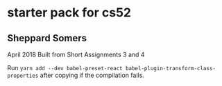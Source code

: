 # starter pack for cs52
## Sheppard Somers
April 2018
Built from Short Assignments 3 and 4

Run `yarn add --dev babel-preset-react babel-plugin-transform-class-properties` after copying if the compilation fails. 
